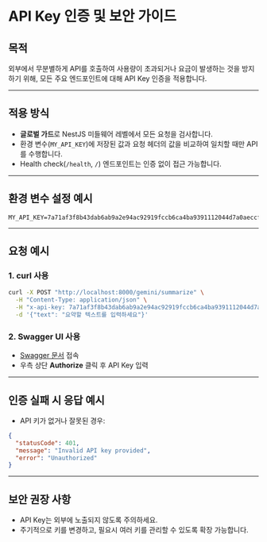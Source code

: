 # API Key 인증 및 보안 가이드

## 목적
외부에서 무분별하게 API를 호출하여 사용량이 초과되거나 요금이 발생하는 것을 방지하기 위해, 모든 주요 엔드포인트에 대해 API Key 인증을 적용합니다.

---

## 적용 방식
- **글로벌 가드**로 NestJS 미들웨어 레벨에서 모든 요청을 검사합니다.
- 환경 변수(`MY_API_KEY`)에 저장된 값과 요청 헤더의 값을 비교하여 일치할 때만 API를 수행합니다.
- Health check(`/health`, `/`) 엔드포인트는 인증 없이 접근 가능합니다.

---

## 환경 변수 설정 예시
```
MY_API_KEY=7a71af3f8b43dab6ab9a2e94ac92919fccb6ca4ba9391112044d7a0aeccf19e9
```

---

## 요청 예시
### 1. curl 사용
```bash
curl -X POST "http://localhost:8000/gemini/summarize" \
  -H "Content-Type: application/json" \
  -H "x-api-key: 7a71af3f8b43dab6ab9a2e94ac92919fccb6ca4ba9391112044d7a0aeccf19e9" \
  -d '{"text": "요약할 텍스트를 입력하세요"}'
```

### 2. Swagger UI 사용
- [Swagger 문서](http://localhost:8000/api) 접속
- 우측 상단 **Authorize** 클릭 후 API Key 입력

---

## 인증 실패 시 응답 예시
- API 키가 없거나 잘못된 경우:
```json
{
  "statusCode": 401,
  "message": "Invalid API key provided",
  "error": "Unauthorized"
}
```

---

## 보안 권장 사항
- API Key는 외부에 노출되지 않도록 주의하세요.
- 주기적으로 키를 변경하고, 필요시 여러 키를 관리할 수 있도록 확장 가능합니다.
